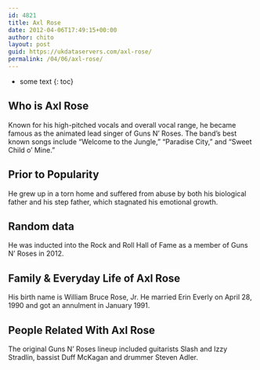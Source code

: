 ```yaml
---
id: 4821
title: Axl Rose
date: 2012-04-06T17:49:15+00:00
author: chito
layout: post
guid: https://ukdataservers.com/axl-rose/
permalink: /04/06/axl-rose/
---
```


* some text
{: toc}
          
          
## Who is  Axl Rose
                  
                  
                  
Known for his high-pitched vocals and overall vocal range, he became famous as the animated lead singer of Guns N&#8217; Roses. The band&#8217;s best known songs include &#8220;Welcome to the Jungle,&#8221; &#8220;Paradise City,&#8221; and &#8220;Sweet Child o&#8217; Mine.&#8221; 
                  
                
                
                
## Prior to Popularity 
                  
                  
                  
He grew up in a torn home and suffered from abuse by both his biological father and his step father, which stagnated his emotional growth. 
                  
                
                
                
## Random data 
                  
                  
                  
He was inducted into the Rock and Roll Hall of Fame as a member of Guns N&#8217; Roses in 2012. 
                  
                
                
                
## Family & Everyday Life of Axl Rose
                  
                  
                  
His birth name is William Bruce Rose, Jr. He married Erin Everly on April 28, 1990 and got an annulment in January 1991. 
                  
                
                
                
## People Related With  Axl Rose
                  
                  
                  
The original Guns N&#8217; Roses lineup included guitarists Slash and Izzy Stradlin, bassist Duff McKagan and drummer Steven Adler. 
                  
                
              
            
          
          
          
    
    
  
